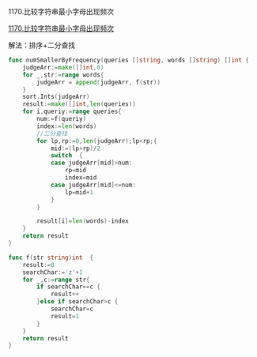 1170.比较字符串最小字母出现频次

[1170.比较字符串最小字母出现频次](https://leetcode-cn.com/problems/compare-strings-by-frequency-of-the-smallest-character/)

解法：排序+二分查找


```go
func numSmallerByFrequency(queries []string, words []string) []int {
	judgeArr:=make([]int,0)
	for _,str:=range words{
		judgeArr = append(judgeArr, f(str))
	}
	sort.Ints(judgeArr)
	result:=make([]int,len(queries))
	for i,queriy:=range queries{
		num:=f(queriy)
		index:=len(words)
		//二分查找
		for lp,rp:=0,len(judgeArr);lp<rp;{
			mid:=(lp+rp)/2
			switch  {
			case judgeArr[mid]>num:
				rp=mid
				index=mid
			case judgeArr[mid]<=num:
				lp=mid+1
			}
		}

		result[i]=len(words)-index
	}
	return result
}

func f(str string)int  {
	result:=0
	searchChar:='z'+1
	for _,c:=range str{
		if searchChar==c {
			result++
		}else if searchChar>c {
			searchChar=c
			result=1
		}
	}
	return result
}
```




